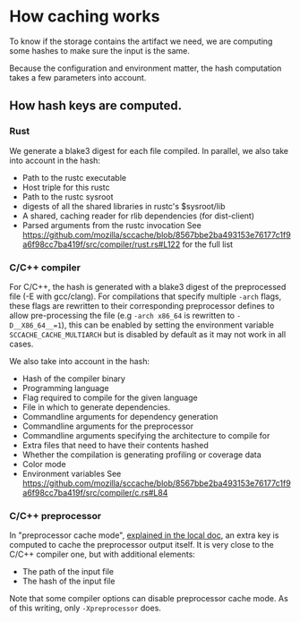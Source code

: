 # How caching works

To know if the storage contains the artifact we need, we are
computing some hashes to make sure the input is the same.

Because the configuration and environment matter, the hash
computation takes a few parameters into account.

## How hash keys are computed.

### Rust

We generate a blake3 digest for each file compiled.
In parallel, we also take into account in the hash:
* Path to the rustc executable
* Host triple for this rustc
* Path to the rustc sysroot
* digests of all the shared libraries in rustc's $sysroot/lib
* A shared, caching reader for rlib dependencies (for dist-client)
* Parsed arguments from the rustc invocation
  See https://github.com/mozilla/sccache/blob/8567bbe2ba493153e76177c1f9a6f98cc7ba419f/src/compiler/rust.rs#L122 for the full list

### C/C++ compiler

For C/C++, the hash is generated with a blake3 digest of the preprocessed
file (-E with gcc/clang). For compilations that specify multiple `-arch` flags,
these flags are rewritten to their corresponding preprocessor defines to allow
pre-processing the file (e.g `-arch x86_64` is rewritten to `-D__X86_64__=1`),
this can be enabled by setting the environment variable
`SCCACHE_CACHE_MULTIARCH` but is disabled by default as it may not work in all
cases.

We also take into account in the hash:
* Hash of the compiler binary
* Programming language
* Flag required to compile for the given language
* File in which to generate dependencies.
* Commandline arguments for dependency generation
* Commandline arguments for the preprocessor
* Commandline arguments specifying the architecture to compile for
* Extra files that need to have their contents hashed
* Whether the compilation is generating profiling or coverage data
* Color mode
* Environment variables
See https://github.com/mozilla/sccache/blob/8567bbe2ba493153e76177c1f9a6f98cc7ba419f/src/compiler/c.rs#L84

### C/C++ preprocessor

In "preprocessor cache mode", [explained in the local doc](Local.md), an
extra key is computed to cache the preprocessor output itself. It is very close
to the C/C++ compiler one, but with additional elements:

* The path of the input file
* The hash of the input file

Note that some compiler options can disable preprocessor cache mode. As of this
writing, only `-Xpreprocessor` does.
